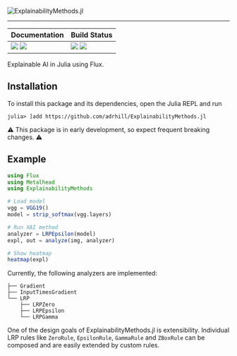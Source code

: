 ![ExplainabilityMethods.jl][banner-img]
___

| **Documentation**                                                     | **Build Status**                                      |
|:--------------------------------------------------------------------- |:----------------------------------------------------- |
| [![][docs-stab-img]][docs-stab-url] [![][docs-dev-img]][docs-dev-url] | [![][ci-img]][ci-url] [![][codecov-img]][codecov-url] |

Explainable AI in Julia using Flux.

## Installation 
To install this package and its dependencies, open the Julia REPL and run 
```julia-repl
julia> ]add https://github.com/adrhill/ExplainabilityMethods.jl
```

⚠️ This package is in early development, so expect frequent breaking changes. ⚠️

## Example
```julia
using Flux
using Metalhead
using ExplainabilityMethods

# Load model
vgg = VGG19()
model = strip_softmax(vgg.layers)

# Run XAI method
analyzer = LRPEpsilon(model)
expl, out = analyze(img, analyzer) 

# Show heatmap
heatmap(expl)
```

Currently, the following analyzers are implemented:

```
├── Gradient
├── InputTimesGradient
└── LRP
    ├── LRPZero
    ├── LRPEpsilon
    └── LRPGamma
```

One of the design goals of ExplainabilityMethods.jl is extensibility.
Individual LRP rules like `ZeroRule`, `EpsilonRule`, `GammaRule` and `ZBoxRule` can be composed and are easily extended by custom rules.

[banner-img]: https://raw.githubusercontent.com/adrhill/ExplainabilityMethods.jl/gh-pages/assets/banner.png

[docs-stab-img]: https://img.shields.io/badge/docs-stable-blue.svg
[docs-stab-url]: https://adrhill.github.io/ExplainabilityMethods.jl/stable

[docs-dev-img]: https://img.shields.io/badge/docs-main-blue.svg
[docs-dev-url]: https://adrhill.github.io/ExplainabilityMethods.jl/dev

[ci-img]: https://github.com/adrhill/ExplainabilityMethods.jl/workflows/CI/badge.svg
[ci-url]: https://github.com/adrhill/ExplainabilityMethods.jl/actions

[codecov-img]: https://codecov.io/gh/adrhill/ExplainabilityMethods.jl/branch/master/graph/badge.svg
[codecov-url]: https://codecov.io/gh/adrhill/ExplainabilityMethods.jl
